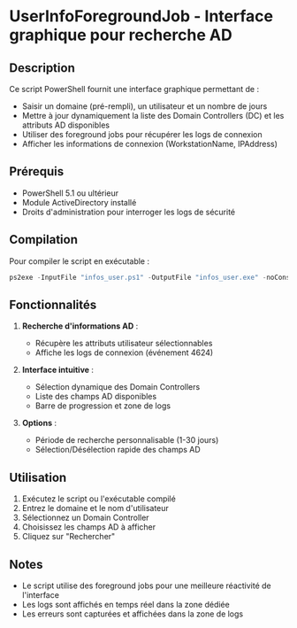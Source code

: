 # UserInfoForegroundJob - Interface graphique pour recherche AD

## Description
Ce script PowerShell fournit une interface graphique permettant de :
- Saisir un domaine (pré-rempli), un utilisateur et un nombre de jours
- Mettre à jour dynamiquement la liste des Domain Controllers (DC) et les attributs AD disponibles
- Utiliser des foreground jobs pour récupérer les logs de connexion
- Afficher les informations de connexion (WorkstationName, IPAddress)

## Prérequis
- PowerShell 5.1 ou ultérieur
- Module ActiveDirectory installé
- Droits d'administration pour interroger les logs de sécurité

## Compilation
Pour compiler le script en exécutable :
```powershell
ps2exe -InputFile "infos_user.ps1" -OutputFile "infos_user.exe" -noConsole -requireAdmin
```

## Fonctionnalités
1. **Recherche d'informations AD** :
   - Récupère les attributs utilisateur sélectionnables
   - Affiche les logs de connexion (événement 4624)

2. **Interface intuitive** :
   - Sélection dynamique des Domain Controllers
   - Liste des champs AD disponibles
   - Barre de progression et zone de logs

3. **Options** :
   - Période de recherche personnalisable (1-30 jours)
   - Sélection/Désélection rapide des champs AD

## Utilisation
1. Exécutez le script ou l'exécutable compilé
2. Entrez le domaine et le nom d'utilisateur
3. Sélectionnez un Domain Controller
4. Choisissez les champs AD à afficher
5. Cliquez sur "Rechercher"

## Notes
- Le script utilise des foreground jobs pour une meilleure réactivité de l'interface
- Les logs sont affichés en temps réel dans la zone dédiée
- Les erreurs sont capturées et affichées dans la zone de logs
